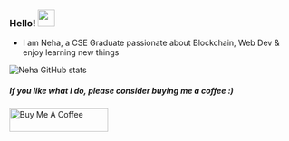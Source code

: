 ### Hello! <img src="https://raw.githubusercontent.com/MartinHeinz/MartinHeinz/master/wave.gif" width="30px">

<!--
**NehaK745/NehaK745** is a ✨ _special_ ✨ repository because its `README.md` (this file) appears on your GitHub profile.

Here are some ideas to get you started:

- 🔭 I’m currently working on ...
- 🌱 I’m currently learning ...
- 👯 I’m looking to collaborate on ...
- 🤔 I’m looking for help with ...
- 💬 Ask me about ...
- 📫 How to reach me: ...
- 😄 Pronouns: ...
- ⚡ Fun fact: ...
-->
* I am Neha, a CSE Graduate passionate about Blockchain, Web Dev & enjoy learning new things




![Neha GitHub stats](https://github-readme-stats.vercel.app/api?username=NehaK745&show_icons=true&theme=radical)
 
 ##### If you like what I do, please consider buying me a coffee :)

<a href="https://www.buymeacoffee.com/NehaKumari" target="_blank"><img src="https://cdn.buymeacoffee.com/buttons/default-orange.png" alt="Buy Me A Coffee" height="41" width="174"></a>
